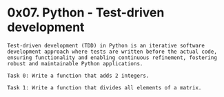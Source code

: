 0x07. Python - Test-driven development
======================================

	Test-driven development (TDD) in Python is an iterative software development approach where tests are written before the actual code,
	ensuring functionality and enabling continuous refinement, fostering robust and maintainable Python applications.

	Task 0: Write a function that adds 2 integers.

	Task 1: Write a function that divides all elements of a matrix.

	
